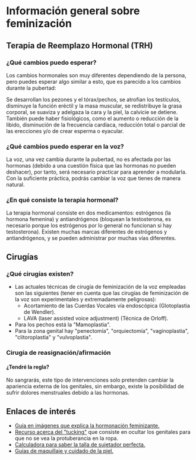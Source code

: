 # Información general sobre feminización

## Terapia de Reemplazo Hormonal (TRH)

### ¿Qué cambios puedo esperar?
Los cambios hormonales son muy diferentes dependiendo de la persona, pero puedes esperar algo similar a esto, que es parecido a los cambios durante la pubertad:

Se desarrollan los pezones y el tórax/pechos, se atrofian los testículos, disminuye la función eréctil y la masa muscular, se redistribuye la grasa corporal, se suaviza y adelgaza la cara y la piel, la calvicie se detiene.
También puede haber fisiológicos, como el aumento o reducción de la libido, disminución de la frecuencia cardíaca, reducción total o parcial de las erecciones y/o de crear esperma o eyacular.

### ¿Qué cambios puedo esperar en la voz?
La voz, una vez cambia durante la pubertad, no es afectada por las hormonas (debido a una cuestión física que las hormonas no pueden deshacer), por tanto, será necesario practicar para aprender a modularla. Con la suficiente práctica, podrás cambiar la voz que tienes de manera natural.

### ¿En qué consiste la terapia hormonal?
La terapia hormonal consiste en dos medicamentos: estrógenos (la hormona femenina) y antiandrógenos (bloquean la testosterona, es necesario porque los estrógenos por lo general no funcionan si hay testosterona). Existen muchas marcas diferentes de estrógenos y antiandrógenos, y se pueden administrar por muchas vías diferentes.

## Cirugías

### ¿Qué cirugías existen?
* Las actuales técnicas de cirugía de feminización de la voz empleadas son las siguientes (tener en cuenta que las cirugías de feminización de la voz son experimentales y extremadamente peligrosas):
    * Acortamiento de las Cuerdas Vocales vía endoscópica (Glotoplastia de Wendler).
    * LAVA (laser assisted voice adjustment) (Técnica de Orloff).
* Para los pechos está la "Mamoplastia".
* Para la zona genital hay "penectomía", "orquiectomía", "vaginoplastia", "clitoroplastia" y "vulvoplastia".

### Cirugía de reasignación/afirmación

#### ¿Tendré la regla?
No sangrarás, este tipo de intervenciones solo pretenden cambiar la apariencia externa de los genitales, sin embargo, existe la posibilidad de sufrir dolores menstruales debido a las hormonas.

## Enlaces de interés
* [Guía en imágenes que explica la hormonación feminizante.](https://imgur.com/a/ztmJBy7)
* [Recurso acerca del "tucking"](https://fs.hubspotusercontent00.net/hubfs/20580006/for-professionals/Flyer_TuckingSafely.pdf) que consiste en ocultar los genitales para que no se vea la protuberancia en la ropa.
* [Calculadora para saber la talla de sujetador perfecta.](https://www.abrathatfits.org/calculator.php)
* [Guías de maquillaje y cuidado de la piel.](https://youtube.com/c/nikkietutorials)